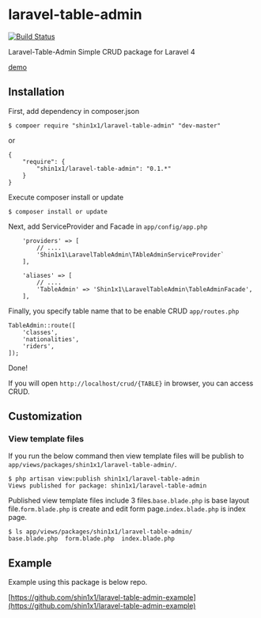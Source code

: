laravel-table-admin
===================

[![Build Status](https://travis-ci.org/shin1x1/laravel-table-admin.svg?branch=master)](https://travis-ci.org/shin1x1/laravel-table-admin)

Laravel-Table-Admin Simple CRUD package for Laravel 4

[demo](http://laravel-table-admin.herokuapp.com/crud/classes)

## Installation

First, add dependency in composer.json

```
$ compoer require "shin1x1/laravel-table-admin" "dev-master"
```

or

```
{
    "require": {
        "shin1x1/laravel-table-admin": "0.1.*"
    }
}
```

Execute composer install or update

```
$ composer install or update
```

Next, add ServiceProvider and Facade in `app/config/app.php`

```
    'providers' => [
        // ....
        'Shin1x1\LaravelTableAdmin\TAbleAdminServiceProvider`
    ],
```

```
    'aliases' => [
        // ....
        'TableAdmin' => 'Shin1x1\LaravelTableAdmin\TableAdminFacade',
    ],
```

Finally, you specify table name that to be enable CRUD `app/routes.php`

```
TableAdmin::route([
    'classes',
    'nationalities',
    'riders',
]);
```

Done!

If you will open `http://localhost/crud/{TABLE}` in browser, you can access CRUD.

## Customization

### View template files

If you run the below command then view template files will be publish to `app/views/packages/shin1x1/laravel-table-admin/`.

```
$ php artisan view:publish shin1x1/laravel-table-admin
Views published for package: shin1x1/laravel-table-admin
```

Published view template files include 3 files.`base.blade.php` is base layout file.`form.blade.php` is create and edit form page.`index.blade.php` is index page.

```
$ ls app/views/packages/shin1x1/laravel-table-admin/
base.blade.php  form.blade.php  index.blade.php
```

## Example

Example using this package is below repo.

[https://github.com/shin1x1/laravel-table-admin-example](https://github.com/shin1x1/laravel-table-admin-example)

